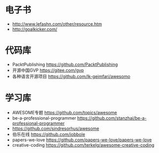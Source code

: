# 电子书

- <http://www.lefashn.com/other/resource.htm>
- <http://goalkicker.com/>

# 代码库

- PacktPublishing <https://github.com/PacktPublishing>
- 开源中国GVP <https://gitee.com/gvp>
- 各种语言开源项目 <https://github.com/lk-geimfari/awesomo>

# 学习库

- AWESOME专题 <https://github.com/topics/awesome>
- be-a-professional-programmer <https://github.com/stanzhai/be-a-professional-programmer>
- <https://github.com/sindresorhus/awesome>
- 伯乐在线 <https://github.com/jobbole>
- papers-we-love <https://github.com/papers-we-love/papers-we-love>
- creative-coding <https://github.com/terkelg/awesome-creative-coding>

